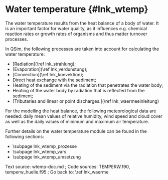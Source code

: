 Water temperature {#lnk_wtemp}
================

The water temperature results from the heat balance of a body of water. It is an
important factor for water quality, as it influences e.g. chemical reaction 
rates or growth rates of organisms and thus matter turnover processes.

In QSim, the following processes are taken into account for calculating the 
water temperature:

* [Radiation](\ref lnk_strahlung);
* [Evaporation](\ref lnk_verdunstung);
* [Convection](\ref lnk_konvektion); 
* Direct heat exchange with the sediment;
* Heating of the sediment via the radiation that penetrates the water body;
* Heating of the water body by radiation that is reflected from the sediment;
* [Tributaries and linear or point discharges.](\ref lnk_waermeeinleitung)

<!-- #mf: prüfen, dass auch tatsäächl. alle im Wtemp-Code auftauchen und verwendet werden + 
ob hier in Liste etwas fehlt -->

For the modelling the heat balance, the following meteorological data are 
needed: daily mean values of relative humidity, wind speed and cloud cover 
as well as the daily values of minimum and maximum air temperature.

Further details on the water temperature module can be found in the following 
sections: 
- \subpage lnk_wtemp_prozesse
- \subpage lnk_wtemp_vars
- \subpage lnk_wtemp_umsetzung


Text source: wtemp-doc.md ; Code sources: TEMPERW.f90, temperw_huelle.f95 ;
Go back to: \ref lnk_waerme
